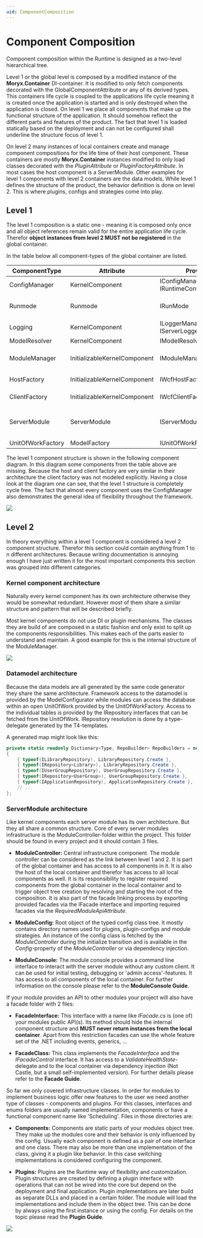 ```yaml
---
uid: ComponentComposition
---
```

# Component Composition

Component composition within the Runtime is designed as a two-level hierarchical tree.

Level 1 or the global level is composed by a modified instance of the **Moryx.Container** DI-container. It is modified to only fetch components decorated with the GlobalComponentAttribute or any of its derived types. This containers life cycle is coupled to the applications life cycle meaning it is created once the application is started and  is only destroyed when the application is closed. On level 1 we place all components that make up the functional structure of the application. It should somehow reflect the different parts and features of the product. The fact that level 1 is loaded statically based on the deployment and can not be configured shall underline the structure focus of level 1.

On level 2 many instances of local containers create and manage component compositions for the life time of their host component. These containers are mostly **Moryx.Container** instances modified to only load classes decorated with the _PluginAttribute_ or _PluginFactoryAttribute_. In most cases the host component is a ServerModule. Other examples for level 1 components with level 2 containers are the data models. While level 1 defines the structure of the product, the behavior definition is done on level 2. This is where plugins, configs and strategies come into play.  

## Level 1

The level 1 composition is a static one - meaning it is composed only once and all object references remain valid for the entire application life cycle. Therefor **object instances from level 2 MUST not be registered** in the global container.


In the table below all component-types of the global container are listed.

|ComponentType|Attribute|Provided|Required|
|-------------|---------|--------|--------|
| ConfigManager | KernelComponent | IConfigManager <br> IRuntimeConfigManager | |
| Runmode | Runmode | IRunMode | IModuleManager <br> (IRuntimeConfigManager) <br> (ILoggerManagement) |
| Logging | KernelComponent | ILoggerManagement <br> IServerLoggerManagement | IConfigManager |
| ModelResolver | KernelComponent | IModelResolver | UnitOfWorkFactory[] |
| ModuleManager | InitializableKernelComponent | IModuleManager | IConfigManager <br> ILoggerManagement <br> IServerModule[] |
| HostFactory | InitializableKernelComponent | IWcfHostFactory | IConfigManager <br> ILoggerManagement |
| ClientFactory |  InitializableKernelComponent | IWcfClientFactory | IConfigManager <br> ILoggerManagement |
| ServerModule | ServerModule | IServerModule | IConfigManager <br> ILoggerManagement <br> (IWcfHostFactory) <br> ... |
| UnitOfWorkFactory | ModelFactory | IUnitOfWorkFactory | IConfigManager |


The level 1 component structure is shown in the following component diagram. In this diagram some components from the table above are missing. Because the host and client factory are very similar in their architecture the client factory was not modeled explicitly. Having a close look at the diagram one can see, that the level 1 structure is completely cycle free. The fact that almost every component uses the ConfigManager also demonstrates the general idea of flexibility throughout the framework.

![](images/Level1.png)

## Level 2

In theory everything within a level 1 component is considered a level 2 component structure. Therefor this section could contain anything from 1 to n different architectures. Because writing documentation is annoying enough I have just written it for the most important components this section was grouped into different categories.

### Kernel component architecture

Naturally every kernel component has its own architecture otherwise they would be somewhat redundant. However most of them share a similar structure and pattern that will be described briefly.

Most kernel components do not use DI or plugin mechanisms. The classes they are build of are composed in a static fashion and only exist to split up the components responsibilities. This makes each of the parts easier to understand and maintain. A good example for this is the internal structure of the ModuleManager.

![](images/ModuleManager.png)

### Datamodel architecture

Because the data models are all generated by the same code generator they share the same architecture. Framework access to the datamodel is provided by the ModelConfigurator while modules can access the database within an open UnitOfWork provided by the UnitOfWorkFactory. Access to the individual tables is provided by the IRepository interfaces that can be fetched from the UnitOfWork. IRepository resolution is done by a type-delegate generated by the T4-templates.

A generated map might look like this:

````cs
private static readonly Dictionary<Type, RepoBuilder> RepoBuilders = new Dictionary<Type, RepoBuilder>
{
    { typeof(ILibraryRepository), LibraryRepository.Create },
    { typeof(IRepository<Library>), LibraryRepository.Create },
    { typeof(IUserGroupRepository), UserGroupRepository.Create },
    { typeof(IRepository<UserGroup>), UserGroupRepository.Create },
    { typeof(IApplicationRepository), ApplicationRepository.Create },
    // ...
};
````

### ServerModule architecture <a id="runtime-ServerModuleArchitecture" />

Like kernel components each server module has its own architecture. But they all share a common structure. Core of every server modules infrastructure is the ModuleController-folder within the project. This folder should be found in every project and it should contain 3 files.

* **ModuleController:** Central infrastructure component. The module controller can be considered as the link between level 1 and 2. It is part of the global container and has access to all components in it. It is also the host of the local container and therefor has access to all local components as well. It is its responsibility to register required components from the global container in the local container and to trigger object tree creation by resolving and starting the root of the composition. It is also part of the facade linking process by exporting provided facades via the IFacade interface and importing required facades via the _RequiredModuleApiAttribute_.

* **ModuleConfig:** Root object of the typed config class tree. It mostly contains directory names used for plugins, plugin-configs and module strategies. An instance of the config class is fetched by the _ModuleController_ during the initialize transition and is available in the _Config_-property of the _ModuleController_ or via dependency injection.

* **ModuleConsole:** The module console provides a command line interface to interact with the server module without any custom client. It can be used for initial testing, debugging or 'admin access'-features. It has access to all components of the local container. For further information on the console please refer to the **ModuleConsole Guide**.

If your module provides an API to other modules your project will also have a facade folder with 2 files:

* **FacadeInterface:** This interface with a name like _IFacade.cs_ is (one of) your modules public API(s). Its method should hide the internal component structure and **MUST never return instances from the local container**. Apart from this restriction facades can use the whole feature set of the .NET including events, generics, ...

* **FacadeClass:** This class implements the _FacadeInterface_ and the _IFacadeControl_ interface. It has access to a _ValidateHealthState_-delegate and to the local container via dependency injection (Not Castle, but a small self-implemented version). For further details please refer to the **Facade Guide**.

So far we only covered infrastructure classes. In order for modules to implement business logic offer new features to the user we need another type of classes - components and plugins. For this classes, interfaces and enums folders are usually named implementation, components or have a functional component name like 'Scheduling'. Files in those directories are:

* **Components:**  Components are static parts of your modules object tree. They make up the modules core and their behavior is only influenced by the config. Usually each component is defined as a pair of one interface and one class. There may also be more than one implementation of the class, giving it a plugin like behavior. In this case switching implementations is considered configuring the component.

* **Plugins:** Plugins are the Runtime way of flexibility and customization. Plugin structures are created by defining a plugin interface with operations that can not be wired into the core but depend on the deployment and final application. Plugin implementations are later build as separate DLLs and placed in a certain folder. The module will load the implementations and include them in the object tree. This can be done by always using the first instance or using the config. For details on the topic please read the **Plugin Guide**.

![](images/ModuleArchitecture.png)
